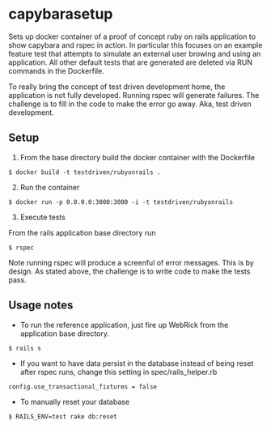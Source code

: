 # capybarasetup 

Sets up docker container of a proof of concept ruby on rails
application to show capybara and rspec in action.  In particular this
focuses on an example feature test that attempts to simulate an
external user browing and using an application.  All other default
tests that are generated are deleted via RUN commands in the
Dockerfile.

To really bring the concept of test driven development home, the
application is not fully developed.  Running rspec will generate
failures.  The challenge is to fill in the code to make the error go
away.  Aka, test driven development.


## Setup

1. From the base directory build the docker container with the Dockerfile

 ```
 $ docker build -t testdriven/rubyonrails .
 ```

2. Run the container

 ```
 $ docker run -p 0.0.0.0:3000:3000 -i -t testdriven/rubyonrails
 ```

3. Execute tests

 From the rails application base directory run

 ```
 $ rspec
 ```

 Note running rspec will produce a screenful of error messages.  This
 is by design.  As stated above, the challenge is to write code to
 make the tests pass.


## Usage notes

* To run the reference application, just fire up WebRick from the
  application base directory.

```
$ rails s
```

* If you want to have data persist in the database instead of being
  reset after rspec runs, change this setting in
  spec/rails_helper.rb

```
config.use_transactional_fixtures = false
```

* To manually reset your database

```
$ RAILS_ENV=test rake db:reset
```
